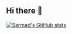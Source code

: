 ## Hi there 👋



[![Sarmad's GitHub stats](https://github-readme-stats.vercel.app/api?username=khan-root)](https://github.com/anuraghazra/github-readme-stats)
<!--
**khan-root/khan-root** is a ✨ _special_ ✨ repository because its `README.md` (this file) appears on your GitHub profile.

Here are some ideas to get you started:

- 🔭 I’m currently working on ...
- 🌱 I’m currently learning ...
- 👯 I’m looking to collaborate on ...
- 🤔 I’m looking for help with ...
- 💬 Ask me about ...
- 📫 How to reach me: ...
- 😄 Pronouns: ...
- ⚡ Fun fact: ...
-->
